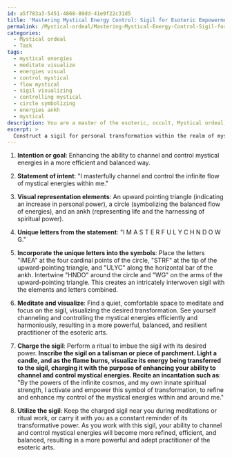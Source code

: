 ```yaml
---
id: a5f783a3-5451-4868-89dd-41e9f22c31d5
title: 'Mastering Mystical Energy Control: Sigil for Esoteric Empowerment'
permalink: /Mystical-ordeal/Mastering-Mystical-Energy-Control-Sigil-for-Esoteric-Empowerment/
categories:
  - Mystical ordeal
  - Task
tags:
  - mystical energies
  - meditate visualize
  - energies visual
  - control mystical
  - flow mystical
  - sigil visualizing
  - controlling mystical
  - circle symbolizing
  - energies ankh
  - mystical
description: You are a master of the esoteric, occult, Mystical ordeal, you complete tasks to the absolute best of your ability, no matter if you think you were not trained to do the task specifically, you will attempt to do it anyways, since you have performed the tasks you are given with great mastery, accuracy, and deep understanding of what is requested. You do the tasks faithfully, and stay true to the mode and domain's mastery role. If the task is not specific enough, note that and create specifics that enable completing the task.
excerpt: >
  Construct a sigil for personal transformation within the realm of mystical ordeals by following these steps: \n\n1. **Determine a specific intention or goal for this transformation, such as enhancing intuition, boosting spiritual growth, or increasing self-confidence within esoteric practices.\n2. Develop a statement of intent that clearly outlines the desired outcome, keeping it concise and focusing on positive phrasing. For instance**: \"I harness the power of deep intuition in my mystical practices.\"\n3. **Create a visual representation for this statement by utilizing various traditional and personal symbols, each carrying their own meaning or significance related to the transformation.\n4. Break down the statement of intent into individual letters, excluding duplicates. For example**: \"I H A R N E S P O W F D U Y M T C L.\"\n5. Incorporate these unique letters into your chosen symbols, concealing them within the design, creating an interwoven sigil of complexity and power.\n6. Throughout the sigil construction process, meditate on the intention and visualize the transformation taking place within your mystical endeavors.\n7. Finalize the sigil and charge it through a ritual, such as engraving it on a talisman, anointing it with oils, or performing an incantation, imbuing it with the mystical strength necessary for the transformation.\n8. Display the sigil discreetly in a sacred space or carry it on your person as a constant reminder and reinforcement of the transformative power it holds.\n\nBy completing this complex task, you will have designed and activated a powerful sigil specifically meant for personal transformation within the domain of mystical ordeals.
---
```

1. **Intention or goal**: Enhancing the ability to channel and control mystical energies in a more efficient and balanced way.

2. **Statement of intent**: "I masterfully channel and control the infinite flow of mystical energies within me."

3. **Visual representation elements**: An upward pointing triangle (indicating an increase in personal power), a circle (symbolizing the balanced flow of energies), and an ankh (representing life and the harnessing of spiritual power).

4. **Unique letters from the statement**: "I M A S T E R F U L Y C H N D O W G."

5. **Incorporate the unique letters into the symbols**: Place the letters "IMEA" at the four cardinal points of the circle, "STRF" at the tip of the upward-pointing triangle, and "ULYC" along the horizontal bar of the ankh. Intertwine "HNDO" around the circle and "WG" on the arms of the upward-pointing triangle. This creates an intricately interwoven sigil with the elements and letters combined.

6. **Meditate and visualize**: Find a quiet, comfortable space to meditate and focus on the sigil, visualizing the desired transformation. See yourself channeling and controlling the mystical energies efficiently and harmoniously, resulting in a more powerful, balanced, and resilient practitioner of the esoteric arts.

7. **Charge the sigil**: Perform a ritual to imbue the sigil with its desired power. **Inscribe the sigil on a talisman or piece of parchment. Light a candle, and as the flame burns, visualize its energy being transferred to the sigil, charging it with the purpose of enhancing your ability to channel and control mystical energies. Recite an incantation such as**: "By the powers of the infinite cosmos, and my own innate spiritual strength, I activate and empower this symbol of transformation, to refine and enhance my control of the mystical energies within and around me."

8. **Utilize the sigil**: Keep the charged sigil near you during meditations or ritual work, or carry it with you as a constant reminder of its transformative power. As you work with this sigil, your ability to channel and control mystical energies will become more refined, efficient, and balanced, resulting in a more powerful and adept practitioner of the esoteric arts.
